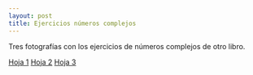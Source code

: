 ```yaml
---
layout: post
title: Ejercicios números complejos
---
```

Tres fotografías con los ejercicios de números complejos de otro libro.

[Hoja 1](../archivos/01.jpg)
[Hoja 2](../archivos/02.jpg)
[Hoja 3](../archivos/03.jpg)
